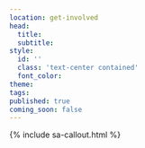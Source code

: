 ```yaml
---
location: get-involved
head:
  title:
  subtitle:
style:
  id: ''
  class: 'text-center contained'
  font_color:
theme:
tags:
published: true
coming_soon: false
---
```

{% include sa-callout.html %}
